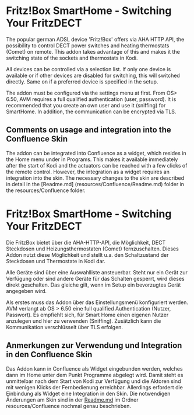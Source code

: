 <h1> Fritz!Box SmartHome - Switching Your FritzDECT </h1>

The popular german ADSL device 'Fritz!Box' offers via AHA HTTP API, the possibility to control DECT power switches and heating thermostats (Comet) on remote. This addon takes advantage of this and makes it the switching state of the sockets and thermostats in Kodi.

All devices can be controlled via a selection list. If only one device is available or if other devices are disabled for switching, this will switched directly. Same on if a preferred device is specified in the setup.

The addon must be configured via the settings menu at first. From OS> 6.50, AVM requires a full qualified authentication (user, password). It is recommended that you create an own user and use it (sniffing) for SmartHome. In addition, the communication can be encrypted via TLS.

<h2> Comments on usage and integration into the Confluence Skin </h2>

The addon can be integrated into Confluence as a widget, which resides in the Home menu under in Programs. This makes it available immediately after the start of Kodi and the actuators can be reached with a few clicks of the remote control. However, the integration as a widget requires an integration into the skin. The necessary changes to the skin are described in detail in the [Readme.md] (resources/Confluence/Readme.md) folder in the resources/Confluence folder.

<h1>Fritz!Box SmartHome - Switching Your FritzDECT</h1>

Die FritzBox bietet über die AHA-HTTP-API, die Möglichkeit, DECT Steckdosen und Heizungsthermostaten (Comet) fernzuschalten. Dieses Addon nutzt diese Möglichkeit und stellt u.a. den Schaltzustand der Steckdosen und Thermostate in Kodi dar.

Alle Geräte sind über eine Auswahlliste ansteuerbar. Steht nur ein Gerät zur Verfügung oder sind andere Geräte für das Schalten gesperrt, wird dieses direkt geschalten. Das gleiche gilt, wenn im Setup ein bevorzugtes Gerät angegeben wird.

Als erstes muss das Addon über das Einstellungsmenü konfiguriert werden. AVM verlangt ab OS > 6.50 eine full qualified Authentication (Nutzer, Passwort). Es empfiehlt sich, für Smart Home einen eigenen Nutzer anzulegen und hier zu verwenden (Sniffing). Zusätzlich kann die Kommunikation verschlüsselt über TLS erfolgen.

<h2>Anmerkungen zur Verwendung und Integration in den Confluence Skin</h2>

Das Addon kann in Confluence als Widget eingebunden werden, welches dann im Home unter dem Punkt Programme abgelegt wird. Damit steht es unmittelbar nach dem Start von Kodi zur Verfügung und die Aktoren sind mit wenigen Klicks der Fernbedienung erreichbar. Allerdings erfordert die Einbindung als Widget eine Integration in den Skin. Die notwendigen Änderungen am Skin sind in der [Readme.md](resources/Confluence/Readme.md) im Ordner resources/Confluence nochmal genau beschrieben.

